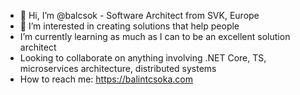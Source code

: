 - 👋 Hi, I’m @balcsok - Software Architect from SVK, Europe
- 👀 I’m interested in creating solutions that help people
- I’m currently learning as much as I can to be an excellent solution architect
- Looking to collaborate on anything involving .NET Core, TS, microservices architecture, distributed systems
- How to reach me: https://balintcsoka.com

<!---
balcsok/balcsok is a ✨ special ✨ repository because its `README.md` (this file) appears on your GitHub profile.
You can click the Preview link to take a look at your changes.
--->
